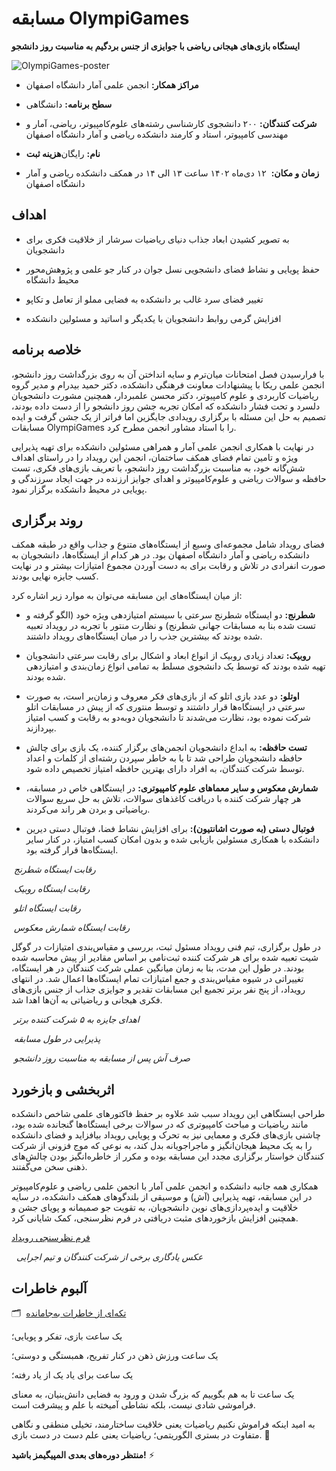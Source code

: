 # مسابقه OlympiGames

**ایستگاه بازی‌های هیجانی ریاضی با جوایزی از جنس بردگیم به مناسبت روز دانشجو**


![OlympiGames-poster](https://res.cloudinary.com/ddjzobmdv/image/upload/v1744021949/OlympiGames-poster_avevm5.jpg)


- **مراکز همکار:** انجمن علمی آمار دانشگاه اصفهان


- **سطح برنامه:** دانشگاهی


- **شرکت کنندگان:** ۲۰۰ دانشجوی کارشناسی رشته‌های علوم‌کامپیوتر، ریاضی، آمار و مهندسی کامپیوتر، استاد و کارمند دانشکده ریاضی و آمار دانشگاه اصفهان


- **هزینه ثبت‌‎نام:** رایگان


- **زمان و مکان:**  ۱۲ دی‌ماه ۱۴۰۲ ساعت ۱۳ الی ۱۴ در همکف دانشکده ریاضی و آمار دانشگاه اصفهان


## اهداف


- به تصویر کشیدن ابعاد جذاب دنیای ریاضیات سرشار از خلاقیت فکری برای دانشجویان


- حفظ پویایی و نشاط فضای دانشجویی نسل جوان در کنار جو علمی و پژوهش‌محور محیط دانشگاه


- تغییر فضای سرد غالب بر دانشکده به فضایی مملو از تعامل و تکاپو


- افزایش گرمی روابط دانشجویان با یکدیگر و اساتید و مسئولین دانشکده


## خلاصه برنامه


با فرارسیدن فصل امتحانات میان‌ترم و سایه انداختن آن به روی بزرگداشت روز دانشجو، انجمن علمی ریکا با پیشنهادات معاونت فرهنگی دانشکده، دکتر حمید بیدرام و مدیر گروه ریاضیات کاربردی و علوم کامپیوتر، دکتر محسن علمبردار، همچنین مشورت دانشجویان دلسرد و تحت فشار دانشکده که امکان تجربه جشن روز دانشجو را از دست داده بودند، تصمیم به حل این مسئله با برگزاری رویدادی جایگزین اما فراتر از یک جشن گرفت و ایده مسابقات OlympiGames را با استاد مشاور انجمن مطرح کرد.


در نهایت با همکاری انجمن علمی آمار و همراهی مسئولین دانشکده برای تهیه پذیرایی ویژه و تامین تمام فضای همکف ساختمان، انجمن این رویداد را در راستای اهداف شش‌گانه خود، به مناسبت بزرگداشت روز دانشجو، با تعریف بازی‌های فکری، تست حافظه و سوالات ریاضی و علوم‌کامپیوتر و اهدای جوایز ارزنده در جهت ایجاد سرزندگی و پویایی در محیط دانشکده برگزار نمود.


## روند برگزاری


فضای رویداد شامل مجموعه‌ای وسیع از ایستگاه‌های متنوع و جذاب واقع در طبقه همکف دانشکده ریاضی و آمار دانشگاه اصفهان بود. در هر کدام از ایستگاه‌ها، دانشجویان به صورت انفرادی در تلاش و رقابت برای به دست آوردن مجموع امتیازات بیشتر و در نهایت کسب جایزه نهایی بودند.


از میان ایستگاه‌های این مسابقه می‌توان به موارد زیر اشاره کرد:


- **شطرنج:** دو ایستگاه شطرنج سرعتی با سیستم امتیازدهی ویژه خود (الگو گرفته و تست شده بنا به مسابقات جهانی شطرنج) و نظارت منتور با تجربه در رویداد تعبیه شده بودند که بیشترین جذب را در میان ایستگاه‌های رویداد داشتند.


- **روبیک:** تعداد زیادی روبیک از انواع ابعاد و اشکال برای رقابت سرعتی دانشجویان تهیه شده بودند که توسط یک دانشجوی مسلط به تمامی انواع زمان‌بندی و امتیازدهی شده بودند.


- **اوتلو:** دو عدد بازی اتلو که از بازی‌های فکر معروف و زمان‌بر است، به صورت سرعتی در ایستگاه‌ها قرار داشتند و توسط منتوری که از پیش در مسابقات اتلو شرکت نموده بود، نظارت می‌شدند تا دانشجویان دوبه‌دو به رقابت و کسب امتیاز بپردازند.


- **تست حافظه:** به ابداع دانشجویان انجمن‌های برگزار کننده، یک بازی برای چالش حافظه دانشجویان طراحی شد تا با به خاطر سپردن رشته‌ای از کلمات و اعداد توسط شرکت کنندگان، به افراد دارای بهترین حافظه امتیاز تخصیص داده شود. 


- **شمارش معکوس و سایر معماهای علوم کامپیوتری:** در ایستگاهی خاص در مسابقه، هر چهار شرکت کننده با دریافت کاغذهای سوالات، تلاش به حل سریع سوالات ریاضیاتی و بردن هر راند می‌کردند.


- **فوتبال دستی (به صورت اشانتیون):** برای افزایش نشاط فضا، فوتبال دستی دیرین دانشکده با همکاری مسئولین بازیابی شده و بدون امکان کسب امتیاز، در کنار سایر ایستگاه‌ها قرار گرفته بود.  


<p>
    <img src="https://res.cloudinary.com/ddjzobmdv/image/upload/v1744021934/chess_siyk3v.jpg" alt>
    <em>رقابت ایستگاه شطرنج</em>
</p>


<p>
    <img src="https://res.cloudinary.com/ddjzobmdv/image/upload/v1744021961/rubik_iwi2bi.jpg" alt>
    <em>رقابت ایستگاه روبیک</em>
</p>


<p>
    <img src="https://res.cloudinary.com/ddjzobmdv/image/upload/v1744021954/othello_z35qux.jpg" alt>
    <em>رقابت ایستگاه اتلو</em>
</p>


<p>
    <img src="https://res.cloudinary.com/ddjzobmdv/image/upload/v1744021937/countdown_boa5v6.jpg" alt>
    <em>رقابت ایستگاه شمارش معکوس</em>
</p>  

  
در طول برگزاری، تیم فنی رویداد مسئول ثبت، بررسی و مقیاس‌بندی امتیازات در گوگل شیت تعبیه شده برای هر شرکت کننده ثبت‌نامی بر اساس مقادیر از پیش محاسبه شده بودند. در طول این مدت، بنا به زمان میانگین عملی شرکت کنندگان در هر ایستگاه، تغییراتی در شیوه مقیاس‌بندی و جمع امتیازات تمام ایستگاه‌ها اعمال شد. در انتهای رویداد، از پنج نفر برتر تجمیع این مسابقات تقدیر و جوایزی جذاب از جنس بازی‌های فکری هیجانی و ریاضیاتی به آن‌ها اهدا شد.


<p>
    <img src="https://res.cloudinary.com/ddjzobmdv/image/upload/v1744021957/reward_no5utc.jpg" alt>
    <em>اهدای جایزه به ۵ شرکت کننده برتر</em>
</p>  


<p>
    <img src="https://res.cloudinary.com/ddjzobmdv/image/upload/v1744021965/snack-1_fwflts.jpg" alt>
    <em>پذیرایی در طول مسابقه</em>
</p>  


<p>
    <img src="https://res.cloudinary.com/ddjzobmdv/image/upload/v1744021969/snack-2_rhmcp8.jpg" alt>
    <em>صرف آش پس از مسابقه به مناسبت روز دانشجو</em>
</p>  


## اثربخشی و بازخورد


طراحی ایستگاهی این رویداد سبب شد علاوه بر حفظ فاکتورهای علمی شاخص دانشکده مانند ریاضیات و مباحث کامپیوتری که در سوالات برخی ایستگاه‌ها گنجانده شده بود، چاشنی بازی‌های فکری و معمایی نیز به تحرک و پویایی رویداد بیافزاید و فضای دانشکده را به یک محیط هیجان‌انگیز و ماجراجویانه بدل کند، به نوعی که موج فزونی از شرکت کنندگان خواستار برگزاری مجدد این مسابقه بوده و مکرر از خاطره‌انگیز بودن چالش‌های ذهنی سخن می‌گفتند.


همکاری همه جانبه دانشکده و انجمن علمی آمار با انجمن علمی ریاضی و علوم‌کامپیوتر در این مسابقه، تهیه پذیرایی (آش) و موسیقی از بلندگوهای همکف دانشکده، در سایه خلاقیت و ایده‌پردازی‌های نوین دانشجویان، به تقویت جو صمیمانه و پویای جشن و همچنین افزایش بازخوردهای مثبت دریافتی در فرم نظرسنجی، کمک شایانی کرد.
  

[فرم نظرسنجی رویداد](https://app.epoll.pro/33661350)


<p>
    <img src="https://res.cloudinary.com/ddjzobmdv/image/upload/v1744021941/momento-1_nazyxk.jpg" alt>
    <img src="https://res.cloudinary.com/ddjzobmdv/image/upload/v1744021945/momento-2_mdt1mw.jpg" alt>
    <em>عکس یادگاری برخی از شرکت کنندگان و تیم اجرایی</em>
</p>


## آلبوم خاطرات


🗂  [تکه‌ای از خاطرات به‌جامانده](https://drive.google.com/drive/folders/1NTRFxTHvGDNGj8vh-n96Al9TbBInh1Ym)


یک ساعت بازی، تفکر و پویایی؛


یک ساعت ورزش ذهن در کنار تفریح، همبستگی و دوستی؛

    
یک ساعت برای یاد یک از یاد رفته؛

    
یک ساعت تا به هم بگوییم که بزرگ شدن و ورود به فضایی دانش‌بنیان، به معنای فراموشی شادی نیست، بلکه نشاطی آمیخته با علم و پیشرفت است.


به امید اینکه فراموش نکنیم ریاضیات یعنی خلاقیت ساختارمند، تخیلی منطقی و نگاهی متفاوت در بستری الگوریتمی؛ ریاضیات یعنی علم دست در دست بازی. 👾


**منتظر دوره‌های بعدی المپیگیمز باشید!** ⚡️
